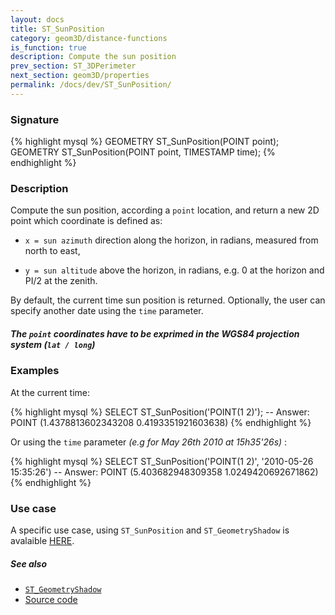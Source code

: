 ```yaml
---
layout: docs
title: ST_SunPosition
category: geom3D/distance-functions
is_function: true
description: Compute the sun position
prev_section: ST_3DPerimeter
next_section: geom3D/properties
permalink: /docs/dev/ST_SunPosition/
---
```


### Signature

{% highlight mysql %}
GEOMETRY ST_SunPosition(POINT point);
GEOMETRY ST_SunPosition(POINT point, TIMESTAMP time);
{% endhighlight %}

### Description

Compute the sun position, according a `point` location, and return a new 2D point which coordinate is defined as:

* `x = sun azimuth` direction along the horizon, in radians, measured from north to east,

* `y = sun altitude` above the horizon, in radians, e.g. 0 at the horizon and PI/2 at the zenith.

By default, the current time sun position is returned. Optionally, the user can specify another date using the `time` parameter. 

<div class="note warning">
    <h5>The <code>point</code> coordinates have to be exprimed in the WGS84 projection system (<code>lat / long</code>)</h5>
</div>

### Examples

At the current time:

{% highlight mysql %}
SELECT ST_SunPosition('POINT(1 2)');
-- Answer: POINT (1.4378813602343208 0.4193351921603638) 
{% endhighlight %}

Or using the `time` parameter *(e.g for May 26th 2010 at 15h35'26s)* :

{% highlight mysql %}
SELECT ST_SunPosition('POINT(1 2)', '2010-05-26 15:35:26')
-- Answer: POINT (5.403682948309358 1.0249420692671862)  
{% endhighlight %}


### Use case
A specific use case, using `ST_SunPosition` and `ST_GeometryShadow` is avalaible [HERE](https://github.com/orbisgis/h2gis/wiki/3.3-Compute-building's-shadow).


##### See also

* [`ST_GeometryShadow`](../ST_GeometryShadow)
* <a href="https://github.com/orbisgis/h2gis/blob/master/h2spatial-ext/src/main/java/org/h2gis/h2spatialext/function/spatial/earth/ST_SunPosition.java" target="_blank">Source code</a>
